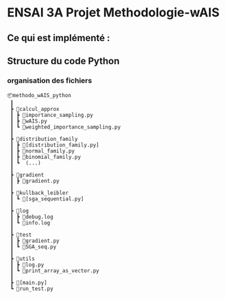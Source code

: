 # ENSAI 3A Projet Methodologie-wAIS
 
## Ce qui est implémenté :

## Structure du code Python

### organisation des fichiers

```
📦methodo_wAIS_python
 ┃
 ┣ 📂calcul_approx
 ┃ ┣ 📜importance_sampling.py
 ┃ ┣ 📜wAIS.py
 ┃ ┗ 📜weighted_importance_sampling.py
 ┃ 
 ┣ 📂distribution_family
 ┃ ┣ 📜[distribution_family.py]
 ┃ ┣ 📜normal_family.py
 ┃ ┣ 📜binomial_family.py
 ┃ ┗  (...)
 ┃ 
 ┣ 📂gradient
 ┃ ┣ 📜gradient.py
 ┃ 
 ┣ 📂kullback_leibler
 ┃ ┗ 📜[sga_sequential.py]
 ┃ 
 ┣ 📂log
 ┃ ┣ 📜debug.log
 ┃ ┗ 📜info.log
 ┃
 ┣ 📂test
 ┃ ┣ 📜gradient.py
 ┃ ┗ 📜SGA_seq.py
 ┃ 
 ┣ 📂utils
 ┃ ┣ 📜log.py
 ┃ ┗ 📜print_array_as_vector.py
 ┃
 ┣ 📜[main.py]
 ┗ 📜run_test.py
  ```
